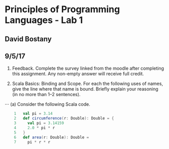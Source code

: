 # Principles of Programming Languages - Lab 1
## David Bostany
## 9/5/17

1. Feedback. Complete the survey linked from the moodle after completing this assignment.
Any non-empty answer will receive full credit.

2. Scala Basics: Binding and Scope. For each the following uses of names, give the line where
that name is bound. Briefly explain your reasoning (in no more than 1–2 sentences).

⋅⋅⋅ (a) Consider the following Scala code.

```Scala
    1   val pi = 3.14
    2   def circumference(r: Double): Double = {
    3     val pi = 3.14159
    4     2.0 * pi * r
    5   }
    6   def area(r: Double): Double =
    7     pi * r * r
```

